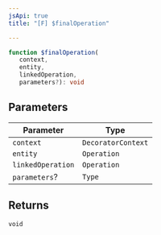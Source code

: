 ```yaml
---
jsApi: true
title: "[F] $finalOperation"

---
```

```ts
function $finalOperation(
   context, 
   entity, 
   linkedOperation, 
   parameters?): void
```

## Parameters

| Parameter | Type |
| ------ | ------ |
| `context` | `DecoratorContext` |
| `entity` | `Operation` |
| `linkedOperation` | `Operation` |
| `parameters`? | `Type` |

## Returns

`void`
